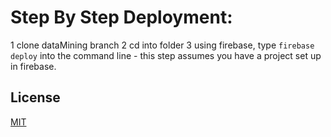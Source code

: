 # Step By Step Deployment:

1 clone dataMining branch
2 cd into folder
3 using firebase, type `firebase deploy` into the command line
    - this step assumes you have a project set up in firebase.
  
  ## License
[MIT](https://choosealicense.com/licenses/mit/)
